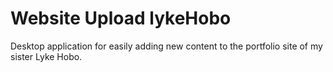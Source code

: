# Website Upload lykeHobo
 Desktop application for easily adding new content to the portfolio site of my sister Lyke Hobo.
